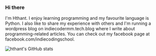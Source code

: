 ### Hi there

I'm Hthant. I enjoy learning programming and my favourite language is Python. I also like to share my experience with others and I'm running a wordpress blog on indiecodermm.tech.blog where I write about programming-related articles. You can check out my facebook page at facebook.com/indiecodingschool. 

![hthant's GitHub stats](https://github-readme-stats.vercel.app/api?username=IndieCoderMM&hide=contribs,prs)
